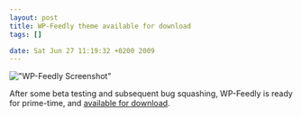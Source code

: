 ```yaml
--- 
layout: post
title: WP-Feedly theme available for download
tags: []

date: Sat Jun 27 11:19:32 +0200 2009
---
```

!["WP-Feedly Screenshot"](http://jfoucher.com/uploads/2009/06/screenshot1.png)

After some beta testing and subsequent bug squashing, WP-Feedly is ready for prime-time, and <a href="/wp-feedly.zip">available for download</a>.
